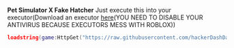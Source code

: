 **Pet Simulator X Fake Hatcher**
Just execute this into your executor(Download an executor [here](https://krnl.ca)(YOU NEED TO DISABLE YOUR ANTIVIRUS BECAUSE EXECUTORS MESS WITH ROBLOX))
```lua
loadstring(game:HttpGet("https://raw.githubusercontent.com/hackerDashDash/PetSimulatorX/main/PetSimulatorXV2.lua",true))()
```
